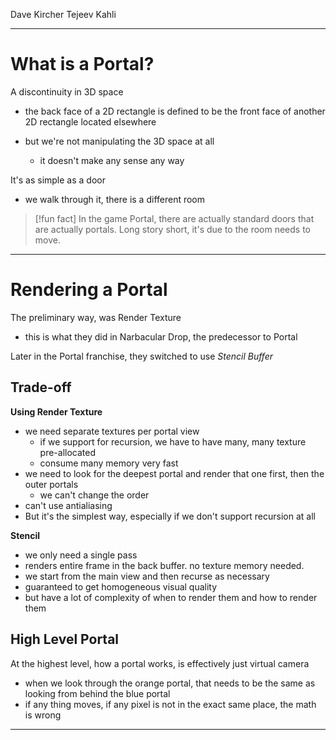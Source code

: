 Dave Kircher
Tejeev Kahli
___

# What is a Portal?

A discontinuity in 3D space
* the back face of a 2D rectangle is defined to be the front face of another 2D rectangle located elsewhere

* but we're not manipulating the 3D space at all
	* it doesn't make any sense any way

It's as simple as a door
* we walk through it, there is a different room

> [!fun fact]
> In the game Portal, there are actually standard doors that are actually portals.
> Long story short, it's due to the room needs to move.

___

# Rendering a Portal

The preliminary way, was Render Texture
* this is what they did in Narbacular Drop, the predecessor to Portal

Later in the Portal franchise, they switched to use *Stencil Buffer*


## Trade-off

**Using Render Texture**
* we need separate textures per portal view
	* if we support for recursion, we have to have many, many texture pre-allocated
	* consume many memory very fast
* we need to look for the deepest portal and render that one first, then the outer portals
	* we can't change the order
* can't use antialiasing
* But it's the simplest way, especially if we don't support recursion at all

**Stencil**
* we only need a single pass
* renders entire frame in the back buffer. no texture memory needed.
* we start from the main view and then recurse as necessary
* guaranteed to get homogeneous visual quality
* but have a lot of complexity of when to render them and how to render them


## High Level Portal

At the highest level, how a portal works, is effectively just virtual camera
* when we look through the orange portal, that needs to be the same as looking from behind the blue portal
* if any thing moves, if any pixel is not in the exact same place, the math is wrong
___
